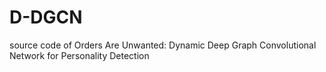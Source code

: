 # D-DGCN
source code of Orders Are Unwanted: Dynamic Deep Graph Convolutional Network for Personality Detection
